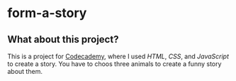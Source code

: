 # form-a-story

## What about this project?
This is a project for [Codecademy](https://www.codecademy.com/), where I used *HTML*, *CSS*, and *JavaScript* to create a story.
You have to choos three animals to create a funny story about them.
